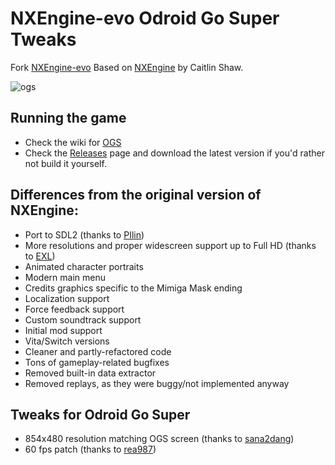 # NXEngine-evo Odroid Go Super Tweaks
Fork [NXEngine-evo](https://github.com/nxengine/nxengine-evo)
Based on [NXEngine](http://nxengine.sourceforge.net/) by Caitlin Shaw.
 
![ogs](https://user-images.githubusercontent.com/48249322/115975285-b27fd700-a563-11eb-8169-565658074032.png)

## Running the game
 * Check the wiki for [OGS](https://github.com/Desbaratat/nxengine-evo/wiki/Runing-Cave-Story-on-OGS)
 * Check the [Releases](https://github.com/nxengine/nxengine-evo/releases) page and download the latest version if you'd rather not build it yourself.

## Differences from the original version of NXEngine:
* Port to SDL2 (thanks to [PIlin](https://github.com/PIlin/NXEngine-iOS))
* More resolutions and proper widescreen support up to Full HD (thanks to [EXL](https://github.com/EXL/NXEngine))
* Animated character portraits
* Modern main menu
* Credits graphics specific to the Mimiga Mask ending
* Localization support
* Force feedback support
* Custom soundtrack support
* Initial mod support
* Vita/Switch versions
* Cleaner and partly-refactored code
* Tons of gameplay-related bugfixes
* Removed built-in data extractor
* Removed replays, as they were buggy/not implemented anyway

## Tweaks for Odroid Go Super
* 854x480 resolution matching OGS screen (thanks to [sana2dang](https://github.com/sana2dang/nxengine-evo/commit/ce560c0c00de33ec872c66f7bb72975c4b3822a6))
* 60 fps patch (thanks to [rea987](https://github.com/nxengine/nxengine-evo/issues/6#issuecomment-272385131)) 

